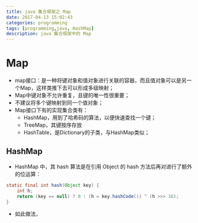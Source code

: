 ```yaml
---
title: java 集合框架之 Map
date: 2017-04-13 15:02:43
categories: programming
tags: [programming,java, HashMap]
description: java 集合框架中的 Map
---
```


# Map

- map接口：是一种将键对象和值对象进行关联的容器，而且值对象可以是另一个Map，这样类推下去可以形成多级映射；
- Map中键对象不允许重复，且键的唯一性很重要；
- 不建议将多个键映射到同一个值对象；
- Map接口下有的实现集合类有：
    - HashMap，用到了哈希码的算法，以便快速查找一个键；
    - TreeMap，其键按序存放
    - HashTable，是Dictionary的子类，与HashMap类似；

## HashMap

- HashMap 中，其 hash 算法是在引用 Object 的 hash 方法后再对进行了额外的位运算： 

```java
static final int hash(Object key) {
    int h;
    return (key == null) ? 0 : (h = key.hashCode()) ^ (h >>> 16);
}
```

- 如此做法，
